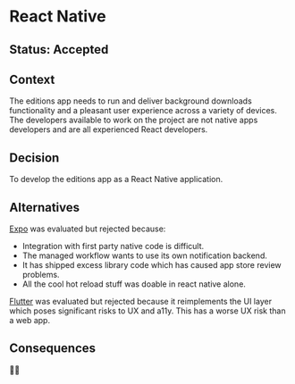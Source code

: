 # React Native

## Status: Accepted 

## Context 

The editions app needs to run and deliver background downloads functionality and a pleasant user experience across a variety of devices. The developers available to work on the project are not native apps developers and are all experienced React developers.

## Decision

To develop the editions app as a React Native application.

## Alternatives

[Expo](https://expo.io/) was evaluated but rejected because:

- Integration with first party native code is difficult.
- The managed workflow wants to use its own notification backend.
- It has shipped excess library code which has caused app store review problems.
- All the cool hot reload stuff was doable in react native alone.

[Flutter](https://flutter.dev/) was evaluated but rejected because it reimplements the UI layer which poses significant risks to UX and a11y. This has a worse UX risk than a web app.

## Consequences

📱🤖 
